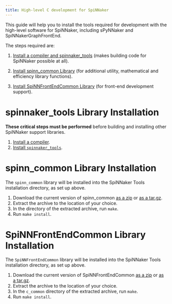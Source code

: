 ```yaml
---
title: High-level C development for SpiNNaker
---
```


This guide will help you to install the tools required for development with the high-level software for SpiNNaker, including sPyNNaker and SpiNNakerGraphFrontEnd.

The steps required are:

1. [Install a compiler and spinnaker_tools](#spinnaker_tools) (makes building code for SpiNNaker possible at all).

1. [Install spinn_common Library](#spinn_common) (for additional utility, mathematical and efficiency library functions).

1. [Install SpiNNFrontEndCommon Library](#SpinnFrontEndCommon) (for front-end development support).

# <a name="spinnaker_tools"></a> spinnaker_tools Library Installation

**These critical steps must be performed** before building and installing other SpiNNaker support libraries.

1. [Install a compiler](Compiler.html).
1. [Install `spinnaker_tools`](/spinnaker_tools/3.1.0/).

# <a name="spinn_common"></a> spinn_common Library Installation

The `spinn_common` library will be installed into the SpiNNaker Tools installation directory, as set up above.

1. Download the current version of spinn_common [as a zip](https://github.com/SpiNNakerManchester/spinn_common/archive/4.0.0.zip) or [as a tar.gz](https://github.com/SpiNNakerManchester/spinn_common/archive/4.0.0.tar.gz).
1. Extract the archive to the location of your choice.
1. In the directory of the extracted archive, run `make`.
1. Run `make install`.

# <a name="SpinnFrontEndCommon"></a> SpiNNFrontEndCommon Library Installation

The `SpiNNFrontEndCommon` library will be installed into the SpiNNaker Tools installation directory, as set up above.

1. Download the current version of SpiNNFrontEndCommon [as a zip](https://github.com/SpiNNakerManchester/SpiNNFrontEndCommon/archive/4.0.0.zip) or [as a tar.gz](https://github.com/SpiNNakerManchester/SpiNNFrontEndCommon/archive/4.0.0.tar.gz).
1. Extract the archive to the location of your choice.
1. In the `c_common` directory of the extracted archive, run `make`.
1. Run `make install`.
